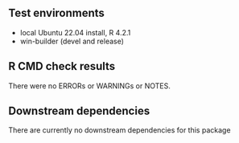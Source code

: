 ## Test environments
* local Ubuntu 22.04 install, R 4.2.1
* win-builder (devel and release)

## R CMD check results
There were no ERRORs or WARNINGs or NOTES.

## Downstream dependencies

There are currently no downstream dependencies for this package
